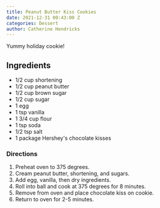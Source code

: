 ```yaml
---
title: Peanut Butter Kiss Cookies
date: 2021-12-31 00:43:00 Z
categories: Dessert
author: Catherine Hendricks
---
```


Yummy holiday cookie!

## Ingredients
* 1/2 cup shortening
* 1/2 cup peanut butter
* 1/2 cup brown sugar
* 1/2 cup sugar
* 1 egg
* 1 tsp vanilla
* 1 3/4 cup flour
* 1 tsp soda
* 1/2 tsp salt
* 1 package Hershey's chocolate kisses

### Directions
1. Preheat oven to 375 degrees.
2. Cream peanut butter, shortening, and sugars. 
3. Add egg, vanilla, then dry ingredients.
4. Roll into ball and cook at 375 degrees for 8 minutes.
5. Remove from oven and place chocolate kiss on cookie. 
6. Return to oven for 2-5 minutes. 

